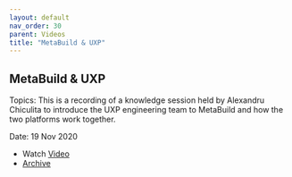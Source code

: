 ```yaml
---
layout: default
nav_order: 30
parent: Videos
title: "MetaBuild & UXP"
---
```


## MetaBuild & UXP

Topics: This is a recording of a knowledge session held by Alexandru Chiculita to introduce the UXP engineering team to MetaBuild and how the two platforms work together.

Date: 19 Nov 2020

* Watch [Video](https://bluejeans.com/playback/s/M8IrOkBooSfXidqYhfW3yUk4DQ3HbYdYtRDH7dgc4Jyxy0BKWHD8tQsFjXmmgErP)
* [Archive](https://artifactory.corp.adobe.com/artifactory/generic-metabuild-files-dev/documentation/learning/02_MetaBuild_%26_UXP_11-19-2020/Ch1_Full_2020-11-19T08_11%20(1).mp4)

